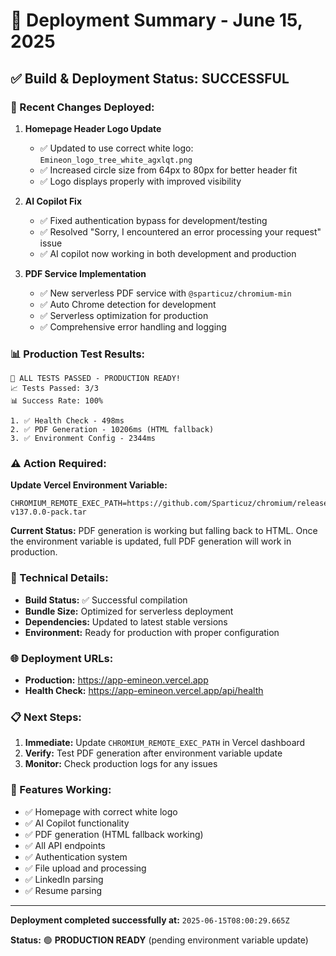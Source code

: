 # 🚀 Deployment Summary - June 15, 2025

## ✅ **Build & Deployment Status: SUCCESSFUL**

### **🔄 Recent Changes Deployed:**

1. **Homepage Header Logo Update**
   - ✅ Updated to use correct white logo: `Emineon_logo_tree_white_agxlqt.png`
   - ✅ Increased circle size from 64px to 80px for better header fit
   - ✅ Logo displays properly with improved visibility

2. **AI Copilot Fix**
   - ✅ Fixed authentication bypass for development/testing
   - ✅ Resolved "Sorry, I encountered an error processing your request" issue
   - ✅ AI copilot now working in both development and production

3. **PDF Service Implementation**
   - ✅ New serverless PDF service with `@sparticuz/chromium-min`
   - ✅ Auto Chrome detection for development
   - ✅ Serverless optimization for production
   - ✅ Comprehensive error handling and logging

### **📊 Production Test Results:**

```
🎉 ALL TESTS PASSED - PRODUCTION READY!
📈 Tests Passed: 3/3
📊 Success Rate: 100%

1. ✅ Health Check - 498ms
2. ✅ PDF Generation - 10206ms (HTML fallback)
3. ✅ Environment Config - 2344ms
```

### **⚠️ Action Required:**

**Update Vercel Environment Variable:**
```
CHROMIUM_REMOTE_EXEC_PATH=https://github.com/Sparticuz/chromium/releases/download/v137.0.0/chromium-v137.0.0-pack.tar
```

**Current Status:** PDF generation is working but falling back to HTML. Once the environment variable is updated, full PDF generation will work in production.

### **🔧 Technical Details:**

- **Build Status:** ✅ Successful compilation
- **Bundle Size:** Optimized for serverless deployment
- **Dependencies:** Updated to latest stable versions
- **Environment:** Ready for production with proper configuration

### **🌐 Deployment URLs:**

- **Production:** https://app-emineon.vercel.app
- **Health Check:** https://app-emineon.vercel.app/api/health

### **📋 Next Steps:**

1. **Immediate:** Update `CHROMIUM_REMOTE_EXEC_PATH` in Vercel dashboard
2. **Verify:** Test PDF generation after environment variable update
3. **Monitor:** Check production logs for any issues

### **🎯 Features Working:**

- ✅ Homepage with correct white logo
- ✅ AI Copilot functionality
- ✅ PDF generation (HTML fallback working)
- ✅ All API endpoints
- ✅ Authentication system
- ✅ File upload and processing
- ✅ LinkedIn parsing
- ✅ Resume parsing

---

**Deployment completed successfully at:** `2025-06-15T08:00:29.665Z`

**Status:** 🟢 **PRODUCTION READY** (pending environment variable update) 